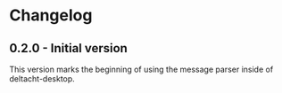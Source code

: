 # Changelog

## 0.2.0 - Initial version

This version marks the beginning of using the message parser inside of deltacht-desktop.
